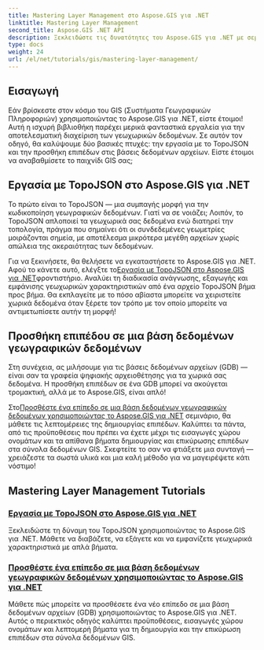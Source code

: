 ```yaml
---
title: Mastering Layer Management στο Aspose.GIS για .NET
linktitle: Mastering Layer Management
second_title: Aspose.GIS .NET API
description: Ξεκλειδώστε τις δυνατότητες του Aspose.GIS για .NET με σεμινάρια για το TopoJSON και τις βάσεις δεδομένων αρχείων. Απλοποιήστε τη διαχείριση του επιπέδου σας.
type: docs
weight: 24
url: /el/net/tutorials/gis/mastering-layer-management/
---
```

## Εισαγωγή

Εάν βρίσκεστε στον κόσμο του GIS (Συστήματα Γεωγραφικών Πληροφοριών) χρησιμοποιώντας το Aspose.GIS για .NET, είστε έτοιμοι! Αυτή η ισχυρή βιβλιοθήκη παρέχει μερικά φανταστικά εργαλεία για την αποτελεσματική διαχείριση των γεωχωρικών δεδομένων. Σε αυτόν τον οδηγό, θα καλύψουμε δύο βασικές πτυχές: την εργασία με το TopoJSON και την προσθήκη επιπέδων στις βάσεις δεδομένων αρχείων. Είστε έτοιμοι να αναβαθμίσετε το παιχνίδι GIS σας;

## Εργασία με TopoJSON στο Aspose.GIS για .NET

Το πρώτο είναι το TopoJSON — μια συμπαγής μορφή για την κωδικοποίηση γεωγραφικών δεδομένων. Γιατί να σε νοιάζει; Λοιπόν, το TopoJSON απλοποιεί τα γεωχωρικά σας δεδομένα ενώ διατηρεί την τοπολογία, πράγμα που σημαίνει ότι οι συνδεδεμένες γεωμετρίες μοιράζονται σημεία, με αποτέλεσμα μικρότερα μεγέθη αρχείων χωρίς απώλεια της ακεραιότητας των δεδομένων. 

 Για να ξεκινήσετε, θα θελήσετε να εγκαταστήσετε το Aspose.GIS για .NET. Αφού το κάνετε αυτό, ελέγξτε το[Εργασία με TopoJSON στο Aspose.GIS για .NET](./working-with-topojson/)φροντιστήριο. Αναλύει τη διαδικασία ανάγνωσης, εξαγωγής και εμφάνισης γεωχωρικών χαρακτηριστικών από ένα αρχείο TopoJSON βήμα προς βήμα. Θα εκπλαγείτε με το πόσο αβίαστα μπορείτε να χειριστείτε χωρικά δεδομένα όταν ξέρετε τον τρόπο με τον οποίο μπορείτε να αντιμετωπίσετε αυτήν τη μορφή!

## Προσθήκη επιπέδου σε μια βάση δεδομένων γεωγραφικών δεδομένων

Στη συνέχεια, ας μιλήσουμε για τις βάσεις δεδομένων αρχείων (GDB) — είναι σαν τα γραφεία ψηφιακής αρχειοθέτησης για τα χωρικά σας δεδομένα. Η προσθήκη επιπέδων σε ένα GDB μπορεί να ακούγεται τρομακτική, αλλά με το Aspose.GIS, είναι απλό! 

 Στο[Προσθέστε ένα επίπεδο σε μια βάση δεδομένων γεωγραφικών δεδομένων χρησιμοποιώντας το Aspose.GIS για .NET](./add-layer-to-file-geo-database/) σεμινάριο, θα μάθετε τις λεπτομέρειες της δημιουργίας επιπέδων. Καλύπτει τα πάντα, από τις προϋποθέσεις που πρέπει να έχετε μέχρι τις εισαγωγές χώρου ονομάτων και τα απίθανα βήματα δημιουργίας και επικύρωσης επιπέδων στα σύνολα δεδομένων GIS. Σκεφτείτε το σαν να φτιάξετε μια συνταγή — χρειάζεστε τα σωστά υλικά και μια καλή μέθοδο για να μαγειρέψετε κάτι νόστιμο!

## Mastering Layer Management Tutorials
### [Εργασία με TopoJSON στο Aspose.GIS για .NET](./working-with-topojson/)
Ξεκλειδώστε τη δύναμη του TopoJSON χρησιμοποιώντας το Aspose.GIS για .NET. Μάθετε να διαβάζετε, να εξάγετε και να εμφανίζετε γεωχωρικά χαρακτηριστικά με απλά βήματα.
### [Προσθέστε ένα επίπεδο σε μια βάση δεδομένων γεωγραφικών δεδομένων χρησιμοποιώντας το Aspose.GIS για .NET](./add-layer-to-file-geo-database/)
Μάθετε πώς μπορείτε να προσθέσετε ένα νέο επίπεδο σε μια βάση δεδομένων αρχείων (GDB) χρησιμοποιώντας το Aspose.GIS για .NET. Αυτός ο περιεκτικός οδηγός καλύπτει προϋποθέσεις, εισαγωγές χώρου ονομάτων και λεπτομερή βήματα για τη δημιουργία και την επικύρωση επιπέδων στα σύνολα δεδομένων GIS.